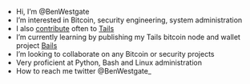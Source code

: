 - Hi, I’m @BenWestgate
- I’m interested in Bitcoin, security engineering, system administration
- I also [contribute](https://gitlab.tails.boum.org/BenWestgate) often to [Tails](https://tails.net/about)
- I’m currently learning by publishing my Tails bitcoin node and wallet project [Bails](https://github.com/benwestgate/Bails)
- I’m looking to collaborate on any Bitcoin or security projects
- Very proficient at Python, Bash and Linux administration
- How to reach me twitter @BenWestgate_

<!---
BenWestgate/BenWestgate is a ✨ special ✨ repository because its `README.md` (this file) appears on your GitHub profile.
You can click the Preview link to take a look at your changes.
--->
